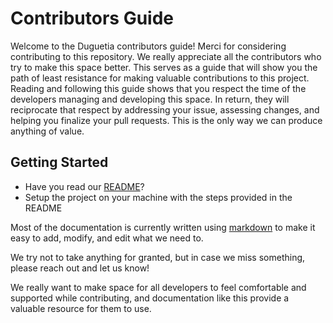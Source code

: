 # Contributors Guide
Welcome to the Duguetia contributors guide! Merci for considering contributing to this repository. We really appreciate all the contributors who try to make this space better. This serves as a guide that will show you the path of least resistance for making valuable contributions to this project. Reading and following this guide shows that you respect the time of the developers managing and developing this space. In return, they will reciprocate that respect by addressing your issue, assessing changes, and helping you finalize your pull requests. This is the only way we can produce anything of value.


## Getting Started

- Have you read our [README](https://github.com/AlexVCS/Duguetia/blob/main/README.md)?
- Setup the project on your machine with the steps provided in the README

Most of the documentation is currently written using [markdown](https://www.markdownguide.org/basic-syntax/) to make it easy to add, modify, and edit what we need to.

We try not to take anything for granted, but in case we miss something, please reach out and let us know!

We really want to make space for all developers to feel comfortable and supported while contributing, and documentation like this provide a valuable resource for them to use.
